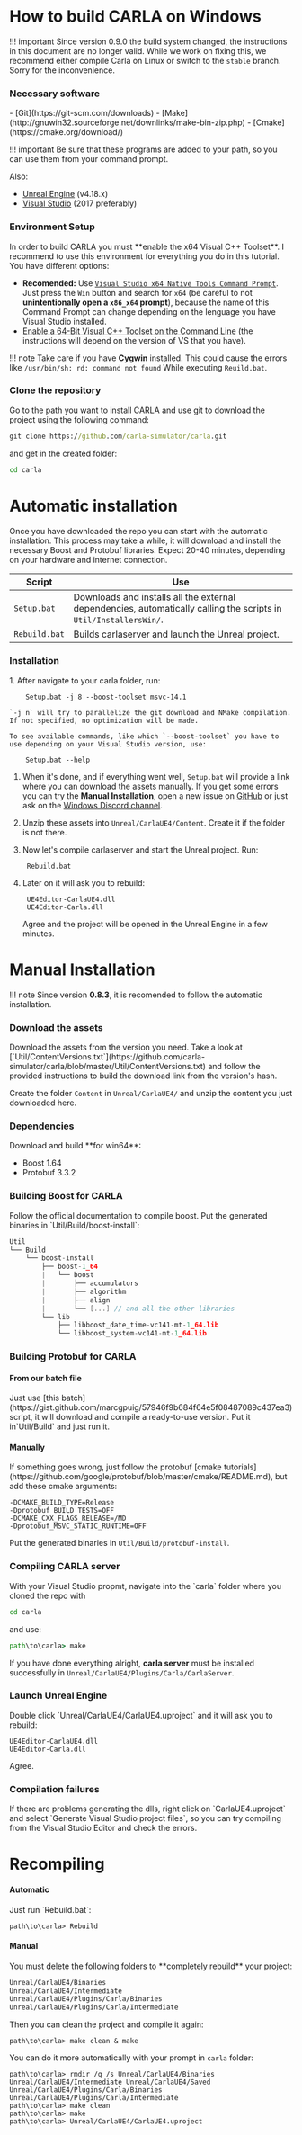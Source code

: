 <h1>How to build CARLA on Windows</h1>

!!! important
    Since version 0.9.0 the build system changed, the instructions in this
    document are no longer valid. While we work on fixing this, we recommend
    either compile Carla on Linux or switch to the `stable` branch. Sorry for
    the inconvenience.

<h3>Necessary software</h3>
- [Git](https://git-scm.com/downloads)
- [Make](http://gnuwin32.sourceforge.net/downlinks/make-bin-zip.php)
- [Cmake](https://cmake.org/download/)

!!! important
    Be sure that these programs are added to your path, so you can use them from your command prompt.

Also:

- [Unreal Engine](https://www.unrealengine.com/download) (v4.18.x)
- [Visual Studio](https://www.visualstudio.com/downloads/) (2017 preferably)

<h3>Environment Setup</h3>
In order to build CARLA you must **enable the x64 Visual C++ Toolset**.
I recommend to use this environment for everything you do in this tutorial.
You have different options:

- **Recomended:** Use [`Visual Studio x64 Native Tools Command Prompt`](https://docs.microsoft.com/en-us/dotnet/framework/tools/developer-command-prompt-for-vs). Just press the `Win` button and search for `x64` (be careful to not **unintentionally open a `x86_x64` prompt**), because the name of this Command Prompt can change depending on the lenguage you have Visual Studio installed.
- [Enable a 64-Bit Visual C++ Toolset on the Command Line](https://msdn.microsoft.com/en-us/library/x4d2c09s.aspx) (the instructions will depend on the version of VS that you have).

!!! note
    Take care if you have **Cygwin** installed. This could cause the errors like
    `/usr/bin/sh: rd: command not found` While executing `Reuild.bat`.

<h3>Clone the repository</h3>
Go to the path you want to install CARLA and use git to download the project using the following command:

```cmd
git clone https://github.com/carla-simulator/carla.git
```

and get in the created folder:

```cmd
cd carla
```

# Automatic installation
Once you have downloaded the repo you can start with the automatic installation.
This process may take a while, it will download and install the necessary Boost and Protobuf libraries. Expect 20-40 minutes, depending on your hardware and internet connection.

Script        | Use
------------- | ----
`Setup.bat`   | Downloads and installs all the external dependencies, automatically calling the scripts in `Util/InstallersWin/`.
`Rebuild.bat` | Builds carlaserver and launch the Unreal project.

<h3>Installation</h3>
1. After navigate to your carla folder, run:

        Setup.bat -j 8 --boost-toolset msvc-14.1

    `-j n` will try to parallelize the git download and NMake compilation. If not specified, no optimization will be made.

    To see available commands, like which `--boost-toolset` you have to use depending on your Visual Studio version, use:

        Setup.bat --help

1. When it's done, and if everything went well, `Setup.bat` will provide a link where you can download the assets manually. If you get some errors you can try the **Manual Installation**, open a new issue on [GitHub](https://github.com/carla-simulator/carla/issues/) or just ask on the [Windows Discord channel](https://discord.gg/42KJdRj).

1. Unzip these assets into `Unreal/CarlaUE4/Content`. Create it if the folder is not there.

1. Now let's compile carlaserver and start the Unreal project. Run:

        Rebuild.bat

1. Later on it will ask you to rebuild:

        UE4Editor-CarlaUE4.dll
        UE4Editor-Carla.dll

    Agree and the project will be opened in the Unreal Engine in a few minutes.

# Manual Installation

!!! note
    Since version **0.8.3**, it is recomended to follow the automatic installation.

<h3>Download the assets</h3>
Download the assets from the version you need. Take a look at [`Util/ContentVersions.txt`](https://github.com/carla-simulator/carla/blob/master/Util/ContentVersions.txt) and follow the provided instructions to build the download link from the version's hash.

Create the folder `Content` in `Unreal/CarlaUE4/` and unzip the content you just downloaded here.

<h3>Dependencies</h3>
Download and build **for win64**:

- Boost 1.64
- Protobuf 3.3.2

<h3>Building Boost for CARLA</h3>
Follow the official documentation to compile boost.
Put the generated binaries in `Util/Build/boost-install`:

```c
Util
└── Build
    └── boost-install
        ├── boost-1_64
        |   └── boost
        |       ├── accumulators
        |       ├── algorithm
        |       ├── align
        |       └── [...] // and all the other libraries
        └── lib
            ├── libboost_date_time-vc141-mt-1_64.lib
            └── libboost_system-vc141-mt-1_64.lib
```

<h3>Building Protobuf for CARLA</h3>
<h4>From our batch file</h4>
Just use [this batch](https://gist.github.com/marcgpuig/57946f9b684f64e5f08487089c437ea3) script, it will download and compile a ready-to-use version. Put it in`Util/Build` and just run it.

<h4>Manually</h4>
If something goes wrong, just follow the protobuf [cmake tutorials](https://github.com/google/protobuf/blob/master/cmake/README.md), but add these cmake arguments:

```
-DCMAKE_BUILD_TYPE=Release
-Dprotobuf_BUILD_TESTS=OFF
-DCMAKE_CXX_FLAGS_RELEASE=/MD
-Dprotobuf_MSVC_STATIC_RUNTIME=OFF
```

Put the generated binaries in `Util/Build/protobuf-install`.

<h3>Compiling CARLA server</h3>
With your Visual Studio propmt, navigate into the `carla` folder where you cloned the repo with

```cmd
cd carla
```
and use:

```cmd
path\to\carla> make
```

If you have done everything alright, **carla server** must be installed successfully in `Unreal/CarlaUE4/Plugins/Carla/CarlaServer`.

<h3>Launch Unreal Engine</h3>
Double click `Unreal/CarlaUE4/CarlaUE4.uproject` and it will ask you to rebuild:

    UE4Editor-CarlaUE4.dll
    UE4Editor-Carla.dll

Agree.

<h3>Compilation failures</h3>
If there are problems generating the dlls, right click on `CarlaUE4.uproject` and select `Generate Visual Studio project files`, so you can try compiling from the Visual Studio Editor and check the errors.

# Recompiling
<h4>Automatic</h4>
Just run `Rebuild.bat`:

```
path\to\carla> Rebuild
```

<h4>Manual</h4>
You must delete the following folders to **completely rebuild** your project:

```cmd
Unreal/CarlaUE4/Binaries
Unreal/CarlaUE4/Intermediate
Unreal/CarlaUE4/Plugins/Carla/Binaries
Unreal/CarlaUE4/Plugins/Carla/Intermediate
```

Then you can clean the project and compile it again:

```
path\to\carla> make clean & make
```

You can do it more automatically with your prompt in `carla` folder:

```
path\to\carla> rmdir /q /s Unreal/CarlaUE4/Binaries Unreal/CarlaUE4/Intermediate Unreal/CarlaUE4/Saved Unreal/CarlaUE4/Plugins/Carla/Binaries Unreal/CarlaUE4/Plugins/Carla/Intermediate
path\to\carla> make clean
path\to\carla> make
path\to\carla> Unreal/CarlaUE4/CarlaUE4.uproject
```
